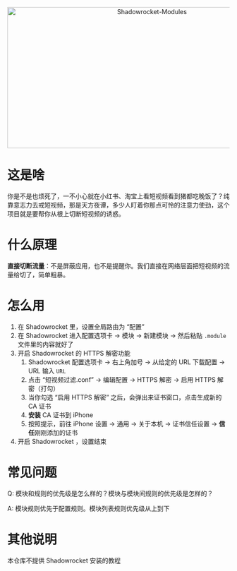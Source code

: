 <p align="center">
  <img src="https://socialify.git.ci/Junyi-99/Shadowrocket-Modules/image?description=1&language=1&name=1&owner=1&stargazers=1&theme=Light" alt="Shadowrocket-Modules" width="640" height="320" />
</p>

# 这是啥

你是不是也烦死了，一不小心就在小红书、淘宝上看短视频看到猪都吃晚饭了？纯靠意志力去戒短视频，那是天方夜谭，多少人盯着你那点可怜的注意力使劲，这个项目就是要帮你从根上切断短视频的诱惑。

# 什么原理

**直接切断流量**：不是屏蔽应用，也不是提醒你。我们直接在网络层面把短视频的流量给切了，简单粗暴。

# 怎么用

1. 在 Shadowrocket 里，设置全局路由为 “配置”
2. 在 Shadowrocket 进入配置选项卡 -> 模块 -> 新建模块 -> 然后粘贴 `.module` 文件里的内容就好了
3. 开启 Shadowrocket 的 HTTPS 解密功能
   1. Shadowrocket 配置选项卡 -> 右上角加号 -> 从给定的 URL 下载配置 -> URL 输入 `URL`
   2. 点击 “短视频过滤.conf” -> 编辑配置 -> HTTPS 解密 -> 启用 HTTPS 解密（打勾）
   3. 当你勾选 “启用 HTTPS 解密” 之后，会弹出来证书窗口，点击生成新的 CA 证书
   4. **安装** CA 证书到 iPhone
   5. 按照提示，前往 iPhone 设置 -> 通用 -> 关于本机 -> 证书信任设置 -> **信任**刚刚添加的证书
5. 开启 Shadowrocket ，设置结束

# 常见问题

Q: 模块和规则的优先级是怎么样的？模块与模块间规则的优先级是怎样的？

A: 模块规则优先于配置规则。模块列表规则优先级从上到下

# 其他说明

本仓库不提供 Shadowrocket 安装的教程
